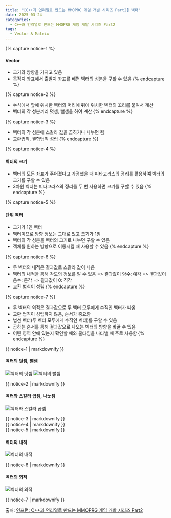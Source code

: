 ```yaml
---
title: "[C++과 언리얼로 만드는 MMOPRG 게임 개발 시리즈 Part2] 벡터"
date: 2025-03-24
categories:
  - C++과 언리얼로 만드는 MMOPRG 게임 개발 시리즈 Part2
tags:
  - Vector & Matrix
---
```




{% capture notice-1 %}
#### Vector

* 크기와 방향을 가지고 있음
* 목적지 좌표에서 출발지 좌표를 빼면 벡터의 성분을 구할 수 있음
{% endcapture %}

{% capture notice-2 %}
* 수식에서 앞에 위치한 벡터의 머리에 뒤에 위치한 벡터의 꼬리를 붙여서 계산
* 벡터의 각 성분끼리 덧셈, 뺄셈을 하여 계산
{% endcapture %}

{% capture notice-3 %}
* 벡터의 각 성분에 스칼라 값을 곱하거나 나누면 됨
* 교환법칙, 결합법칙 성립
{% endcapture %}

{% capture notice-4 %}
#### 벡터의 크기

* 벡터의 모든 좌표가 주어졌다고 가정했을 때 피타고라스의 정리를 활용하여 벡터의 크기를 구할 수 있음
* 3차원 벡터는 피타고라스의 정리를 두 번 사용하면 크기를 구할 수 있음
{% endcapture %}

{% capture notice-5 %}
#### 단위 벡터

* 크기가 1인 벡터
* 벡터이므로 방향 정보는 그대로 있고 크기가 1임
* 벡터의 각 성분을 벡터의 크기로 나누면 구할 수 있음
* 객체를 원하는 방향으로 이동시킬 때 사용할 수 있음
{% endcapture %}

{% capture notice-6 %}
* 두 벡터의 내적은 결과값로 스칼라 값이 나옴
* 벡터의 내적을 통해 각도의 정보를 알 수 있음
=> 결과값이 양수: 예각
=> 결과값이 음수: 둔각
=> 결과값이 0: 직각
* 교환 법칙이 성립
{% endcapture %}

{% capture notice-7 %}
* 두 벡터의 외적은 결과값으로 두 벡터 모두에게 수직인 벡터가 나옴
* 교환 법칙이 성립하지 않음, 순서가 중요함
* 법선 벡터(두 벡터 모두에게 수직인 벡터)를 구할 수 있음
* 곱하는 순서를 통해 결과값으로 나오는 벡터의 방향을 바꿀 수 있음
* 어떤 영역 안에 있는지 확인할 때와 쿨타임을 나타낼 때 주로 사용함
{% endcapture %}



<div class="notice">
  {{ notice-1 | markdownify }}
</div>

#### 벡터의 덧셈, 뺄셈

![벡터의 덧셈](https://github.com/user-attachments/assets/e77b622f-6447-4692-9f24-4f08c7ebf9cd)
![벡터의 뺄셈](https://github.com/user-attachments/assets/119ae46f-e47b-442e-935a-3a83161680b7)


<div class="notice">
  {{ notice-2 | markdownify }}
</div>

#### 벡터와 스칼라 곱셈, 나눗셈

![벡터와 스칼라 곱셈](https://github.com/user-attachments/assets/05a31a21-29fd-48a8-8ac8-f0d09820139b)


<div class="notice">
  {{ notice-3 | markdownify }}
</div>

<div class="notice">
  {{ notice-4 | markdownify }}
</div>

<div class="notice">
  {{ notice-5 | markdownify }}
</div>

#### 벡터의 내적

![벡터의 내적](https://github.com/user-attachments/assets/d4fab238-574e-46c9-be38-793e324f81b9)


<div class="notice">
  {{ notice-6 | markdownify }}
</div>

#### 벡터의 외적

![벡터의 외적](https://github.com/user-attachments/assets/db51aed3-b584-44f3-92c0-eaf6103fca78)


<div class="notice">
  {{ notice-7 | markdownify }}
</div>

출처: [인프런: C++과 언리얼로 만드는 MMOPRG 게임 개발 시리즈 Part2][source]

[source]: https://www.inflearn.com/course/%EC%96%B8%EB%A6%AC%EC%96%BC-3d-mmorpg-2/dashboard
